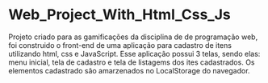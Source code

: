# Web_Project_With_Html_Css_Js
Projeto criado para as gamificações da disciplina de de programação web, foi construido o front-end de uma aplicação para cadastro de itens utilizando html, css e JavaScript. Esse aplicação possui 3 telas, sendo elas: menu inicial, tela de cadastro e tela de listagems dos ites cadastrados. Os elementos cadastrado são amarzenados no LocalStorage do navegador. 
